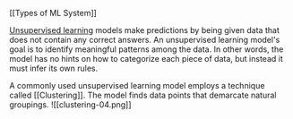 [[Types of ML System]]

[Unsupervised learning](https://developers.google.com/machine-learning/glossary#unsupervised-machine-learning) models make predictions by being given data that does not contain any correct answers. An unsupervised learning model's goal is to identify meaningful patterns among the data. In other words, the model has no hints on how to categorize each piece of data, but instead it must infer its own rules.

A commonly used unsupervised learning model employs a technique called [[Clustering]]. The model finds data points that demarcate natural groupings.
![[clustering-04.png]]

